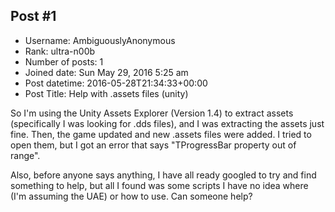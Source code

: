 ## Post #1
- Username: AmbiguouslyAnonymous
- Rank: ultra-n00b
- Number of posts: 1
- Joined date: Sun May 29, 2016 5:25 am
- Post datetime: 2016-05-28T21:34:33+00:00
- Post Title: Help with .assets files (unity)

So I'm using the Unity Assets Explorer (Version 1.4) to extract assets (specifically I was looking for .dds files), and I was extracting the assets just fine. Then, the game updated and new .assets files were added. I tried to open them, but I got an error that says "TProgressBar property out of range".

Also, before anyone says anything, I have all ready googled to try and find something to help, but all I found was some scripts I have no idea where (I'm assuming the UAE) or how to use.
Can someone help?
